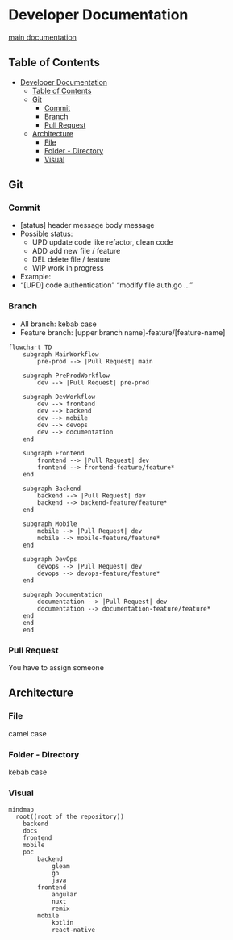 # Developer Documentation

[main documentation](../README.md)

## Table of Contents

- [Developer Documentation](#developer-documentation)
  - [Table of Contents](#table-of-contents)
  - [Git](#git)
    - [Commit](#commit)
    - [Branch](#branch)
    - [Pull Request](#pull-request)
  - [Architecture](#architecture)
    - [File](#file)
    - [Folder - Directory](#folder---directory)
    - [Visual](#visual)

## Git

### Commit

- [status] header message body message
- Possible status:
  - UPD update code like refactor, clean code
  - ADD add new file / feature
  - DEL delete file / feature
  - WIP work in progress
- Example:
- “[UPD] code authentication” “modify file auth.go …”

### Branch

- All branch: kebab case
- Feature branch: [upper branch name]-feature/[feature-name]

```mermaid
flowchart TD
    subgraph MainWorkflow
        pre-prod --> |Pull Request| main

    subgraph PreProdWorkflow
        dev --> |Pull Request| pre-prod

    subgraph DevWorkflow
        dev --> frontend
        dev --> backend
        dev --> mobile
        dev --> devops
        dev --> documentation
    end

    subgraph Frontend
        frontend --> |Pull Request| dev
        frontend --> frontend-feature/feature*
    end

    subgraph Backend
        backend --> |Pull Request| dev
        backend --> backend-feature/feature*
    end

    subgraph Mobile
        mobile --> |Pull Request| dev
        mobile --> mobile-feature/feature*
    end

    subgraph DevOps
        devops --> |Pull Request| dev
        devops --> devops-feature/feature*
    end

    subgraph Documentation
        documentation --> |Pull Request| dev
        documentation --> documentation-feature/feature*
    end
    end
    end
```

### Pull Request

You have to assign someone

## Architecture

### File

camel case

### Folder - Directory

kebab case

### Visual

```mermaid
mindmap
  root((root of the repository))
    backend
    docs
    frontend
    mobile
    poc
        backend
            gleam
            go
            java
        frontend
            angular
            nuxt
            remix
        mobile
            kotlin
            react-native
```
